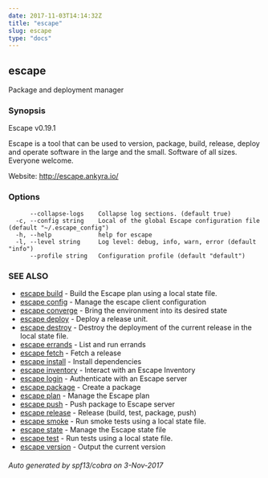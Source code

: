 ```yaml
---
date: 2017-11-03T14:14:32Z
title: "escape"
slug: escape
type: "docs"
---
```

## escape

Package and deployment manager

### Synopsis


Escape v0.19.1 

Escape is a tool that can be used to version, package, build, release, 
deploy and operate software in the large and the small. Software of all sizes. 
Everyone welcome.
    
Website: http://escape.ankyra.io/


### Options

```
      --collapse-logs    Collapse log sections. (default true)
  -c, --config string    Local of the global Escape configuration file (default "~/.escape_config")
  -h, --help             help for escape
  -l, --level string     Log level: debug, info, warn, error (default "info")
      --profile string   Configuration profile (default "default")
```

### SEE ALSO
* [escape build](../escape_build/)	 - Build the Escape plan using a local state file.
* [escape config](../escape_config/)	 - Manage the escape client configuration
* [escape converge](../escape_converge/)	 - Bring the environment into its desired state
* [escape deploy](../escape_deploy/)	 - Deploy a release unit.
* [escape destroy](../escape_destroy/)	 - Destroy the deployment of the current release in the local state file.
* [escape errands](../escape_errands/)	 - List and run errands
* [escape fetch](../escape_fetch/)	 - Fetch a release
* [escape install](../escape_install/)	 - Install dependencies
* [escape inventory](../escape_inventory/)	 - Interact with an Escape Inventory
* [escape login](../escape_login/)	 - Authenticate with an Escape server
* [escape package](../escape_package/)	 - Create a package
* [escape plan](../escape_plan/)	 - Manage the Escape plan
* [escape push](../escape_push/)	 - Push package to Escape server
* [escape release](../escape_release/)	 - Release (build, test, package, push)
* [escape smoke](../escape_smoke/)	 - Run smoke tests using a local state file.
* [escape state](../escape_state/)	 - Manage the Escape state file
* [escape test](../escape_test/)	 - Run tests using a local state file.
* [escape version](../escape_version/)	 - Output the current version

###### Auto generated by spf13/cobra on 3-Nov-2017
